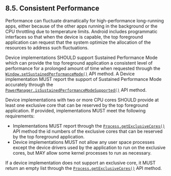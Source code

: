 ## 8.5\. Consistent Performance

Performance can fluctuate dramatically for high-performance long-running apps,
either because of the other apps running in the background or the CPU throttling
due to temperature limits. Android includes programmatic interfaces so that when
the device is capable, the top foreground application can request that the system
optimize the allocation of the resources to address such fluctuations.

Device implementations SHOULD support Sustained Performance Mode which can
provide the top foreground application a consistent level of performance for a
prolonged amount of time when requested through the
[`Window.setSustainedPerformanceMode()`](https://developer.android.com/reference/android/view/Window.html#setSustainedPerformanceMode%28boolean%29)
API method. A Device implementation MUST report the support of Sustained
Performance Mode accurately through the
[`PowerManager.isSustainedPerformanceModeSupported()`](https://developer.android.com/reference/android/os/PowerManager.html#isSustainedPerformanceModeSupported%28%29)
API method.

Device implementations with two or more CPU cores SHOULD provide at least one exclusive core that
can be reserved by the top foreground application. If provided, implementations MUST meet the
following requirements:

   * Implementations MUST report through the
     [`Process.getExclusiveCores()`](https://developer.android.com/reference/android/os/Process.html#getExclusiveCores%28%29)
     API method the id numbers of the exclusive cores that can be reserved by the top foreground
     application.
   * Device implementations MUST not allow any user space processes except the device drivers used
     by the application to run on the exclusive cores, but MAY allow some kernel processes to run
     as necessary.

If a device implementation does not support an exclusive core, it MUST return an
empty list through the
[`Process.getExclusiveCores()`](https://developer.android.com/reference/android/os/Process.html#getExclusiveCores%28%29)
API method.

